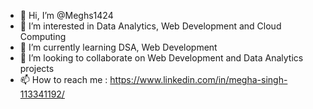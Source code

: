 - 👋 Hi, I’m @Meghs1424
- 👀 I’m interested in Data Analytics, Web Development and Cloud Computing
- 🌱 I’m currently learning DSA, Web Development
- 💞️ I’m looking to collaborate on Web Development and Data Analytics projects 
- 📫 How to reach me : https://www.linkedin.com/in/megha-singh-113341192/

<!---
Meghs1424/Meghs1424 is a ✨ special ✨ repository because its `README.md` (this file) appears on your GitHub profile.
You can click the Preview link to take a look at your changes.
--->
